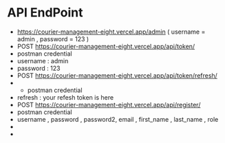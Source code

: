 # API EndPoint
- https://courier-management-eight.vercel.app/admin     ( username = admin , password = 123 )
- POST https://courier-management-eight.vercel.app/api/token/
- postman credential
- username : admin
- password : 123
- POST https://courier-management-eight.vercel.app/api/token/refresh/
- - postman credential
-  refresh : your refesh token is here
- POST https://courier-management-eight.vercel.app/api/register/
- postman credential
- username , password , password2, email , first_name , last_name  , role
- 
- 
 
  

